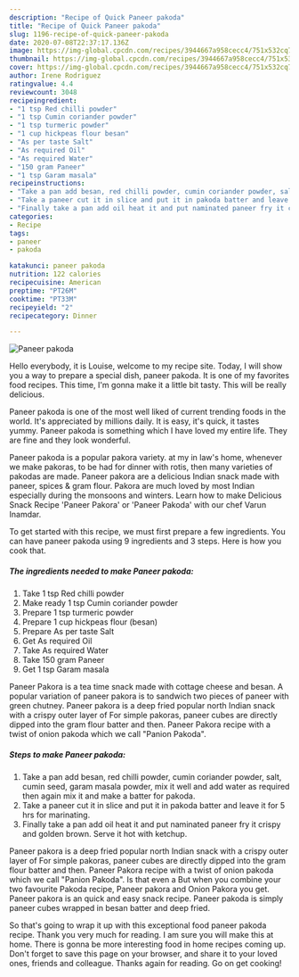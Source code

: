 ```yaml
---
description: "Recipe of Quick Paneer pakoda"
title: "Recipe of Quick Paneer pakoda"
slug: 1196-recipe-of-quick-paneer-pakoda
date: 2020-07-08T22:37:17.136Z
image: https://img-global.cpcdn.com/recipes/3944667a958cecc4/751x532cq70/paneer-pakoda-recipe-main-photo.jpg
thumbnail: https://img-global.cpcdn.com/recipes/3944667a958cecc4/751x532cq70/paneer-pakoda-recipe-main-photo.jpg
cover: https://img-global.cpcdn.com/recipes/3944667a958cecc4/751x532cq70/paneer-pakoda-recipe-main-photo.jpg
author: Irene Rodriguez
ratingvalue: 4.4
reviewcount: 3048
recipeingredient:
- "1 tsp Red chilli powder"
- "1 tsp Cumin coriander powder"
- "1 tsp turmeric powder"
- "1 cup hickpeas flour besan"
- "As per taste Salt"
- "As required Oil"
- "As required Water"
- "150 gram Paneer"
- "1 tsp Garam masala"
recipeinstructions:
- "Take a pan add besan, red chilli powder, cumin coriander powder, salt, cumin seed, garam masala powder, mix it well and add water as required then again mix it and make a batter for pakoda."
- "Take a paneer cut it in slice and put it in pakoda batter and leave it for 5 hrs for marinating."
- "Finally take a pan add oil heat it and put naminated paneer fry it crispy and golden brown. Serve it hot with ketchup."
categories:
- Recipe
tags:
- paneer
- pakoda

katakunci: paneer pakoda 
nutrition: 122 calories
recipecuisine: American
preptime: "PT26M"
cooktime: "PT33M"
recipeyield: "2"
recipecategory: Dinner

---
```



![Paneer pakoda](https://img-global.cpcdn.com/recipes/3944667a958cecc4/751x532cq70/paneer-pakoda-recipe-main-photo.jpg)

Hello everybody, it is Louise, welcome to my recipe site. Today, I will show you a way to prepare a special dish, paneer pakoda. It is one of my favorites food recipes. This time, I'm gonna make it a little bit tasty. This will be really delicious.

Paneer pakoda is one of the most well liked of current trending foods in the world. It's appreciated by millions daily. It is easy, it's quick, it tastes yummy. Paneer pakoda is something which I have loved my entire life. They are fine and they look wonderful.

Paneer pakoda is a popular pakora variety. at my in law&#39;s home, whenever we make pakoras, to be had for dinner with rotis, then many varieties of pakodas are made. Paneer pakora are a delicious Indian snack made with paneer, spices &amp; gram flour. Pakora are much loved by most Indian especially during the monsoons and winters. Learn how to make Delicious Snack Recipe &#39;Paneer Pakora&#39; or &#39;Paneer Pakoda&#39; with our chef Varun Inamdar.


To get started with this recipe, we must first prepare a few ingredients. You can have paneer pakoda using 9 ingredients and 3 steps. Here is how you cook that.

<!--inarticleads1-->

##### The ingredients needed to make Paneer pakoda:

1. Take 1 tsp Red chilli powder
1. Make ready 1 tsp Cumin coriander powder
1. Prepare 1 tsp turmeric powder
1. Prepare 1 cup hickpeas flour (besan)
1. Prepare As per taste Salt
1. Get As required Oil
1. Take As required Water
1. Take 150 gram Paneer
1. Get 1 tsp Garam masala


Paneer Pakora is a tea time snack made with cottage cheese and besan. A popular variation of paneer pakora is to sandwich two pieces of paneer with green chutney. Paneer pakora is a deep fried popular north Indian snack with a crispy outer layer of For simple pakoras, paneer cubes are directly dipped into the gram flour batter and then. Paneer Pakora recipe with a twist of onion pakoda which we call &#34;Panion Pakoda&#34;. 

<!--inarticleads2-->

##### Steps to make Paneer pakoda:

1. Take a pan add besan, red chilli powder, cumin coriander powder, salt, cumin seed, garam masala powder, mix it well and add water as required then again mix it and make a batter for pakoda.
1. Take a paneer cut it in slice and put it in pakoda batter and leave it for 5 hrs for marinating.
1. Finally take a pan add oil heat it and put naminated paneer fry it crispy and golden brown. Serve it hot with ketchup.


Paneer pakora is a deep fried popular north Indian snack with a crispy outer layer of For simple pakoras, paneer cubes are directly dipped into the gram flour batter and then. Paneer Pakora recipe with a twist of onion pakoda which we call &#34;Panion Pakoda&#34;. Is that even a But when you combine your two favourite Pakoda recipe, Paneer pakora and Onion Pakora you get. Paneer pakora is an quick and easy snack recipe. Paneer pakoda is simply paneer cubes wrapped in besan batter and deep fried. 

So that's going to wrap it up with this exceptional food paneer pakoda recipe. Thank you very much for reading. I am sure you will make this at home. There is gonna be more interesting food in home recipes coming up. Don't forget to save this page on your browser, and share it to your loved ones, friends and colleague. Thanks again for reading. Go on get cooking!
